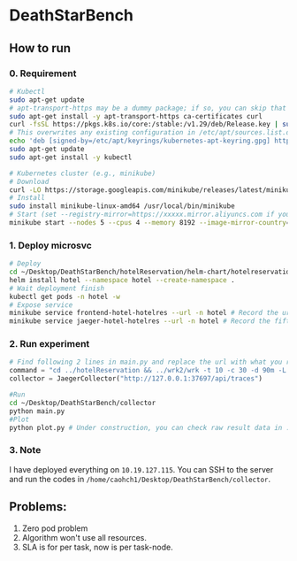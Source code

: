 # DeathStarBench

## How to run

### 0. Requirement
```bash
# Kubectl
sudo apt-get update
# apt-transport-https may be a dummy package; if so, you can skip that package
sudo apt-get install -y apt-transport-https ca-certificates curl
curl -fsSL https://pkgs.k8s.io/core:/stable:/v1.29/deb/Release.key | sudo gpg --dearmor -o /etc/apt/keyrings/kubernetes-apt-keyring.gpg
# This overwrites any existing configuration in /etc/apt/sources.list.d/kubernetes.list
echo 'deb [signed-by=/etc/apt/keyrings/kubernetes-apt-keyring.gpg] https://pkgs.k8s.io/core:/stable:/v1.29/deb/ /' | sudo tee /etc/apt/sources.list.d/kubernetes.list
sudo apt-get update
sudo apt-get install -y kubectl

# Kubernetes cluster (e.g., minikube)
# Download
curl -LO https://storage.googleapis.com/minikube/releases/latest/minikube-linux-amd64 
# Install
sudo install minikube-linux-amd64 /usr/local/bin/minikube 
# Start (set --registry-mirror=https://xxxxx.mirror.aliyuncs.com if you have)
minikube start --nodes 5 --cpus 4 --memory 8192 --image-mirror-country='cn' 
```
### 1. Deploy microsvc
```bash
# Deploy
cd ~/Desktop/DeathStarBench/hotelReservation/helm-chart/hotelreservation
helm install hotel --namespace hotel --create-namespace .
# Wait deployment finish
kubectl get pods -n hotel -w 
# Expose service
minikube service frontend-hotel-hotelres --url -n hotel # Record the url
minikube service jaeger-hotel-hotelres --url -n hotel # Record the fifth url
```

### 2. Run experiment
```python
# Find following 2 lines in main.py and replace the url with what you record
command = "cd ../hotelReservation && ../wrk2/wrk -t 10 -c 30 -d 90m -L -s ./wrk2/scripts/hotel-reservation/mixed-workload_type_1.lua http://127.0.0.1:42435 -R 1000"
collector = JaegerCollector("http://127.0.0.1:37697/api/traces")
```
```bash
#Run
cd ~/Desktop/DeathStarBench/collector
python main.py
#Plot
python plot.py # Under construction, you can check raw result data in ./data/result
```

### 3. Note
I have deployed everything on `10.19.127.115`. You can SSH to the server and run the codes in `/home/caohch1/Desktop/DeathStarBench/collector`.

## Problems:
1. Zero pod problem
2. Algorithm won't use all resources. 
3. SLA is for per task, now is per task-node.
